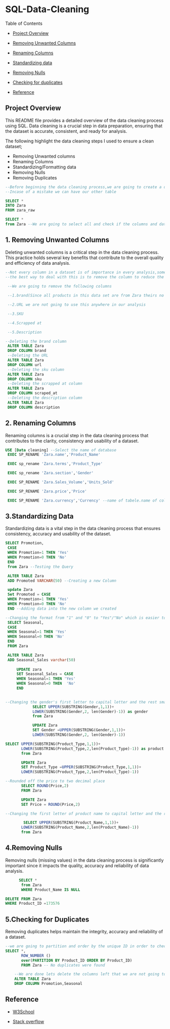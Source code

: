 # SQL-Data-Cleaning

Table of Contents

- [Project Overview](#project-overview)
  
- [ Removing Unwanted Columns](#1-removing-unwanted-columns)
  
- [Renaming Columns](#2-renaming-columns)
  
- [Standardizing data](#3-standardizing-data)
  
- [Removing Nulls](#4-removing-duplicates)
  
- [Checking for duplicates](#5-checking-for-duplicates)
  
- [Reference](#reference)





## Project Overview
This README file provides a detailed overview of the data cleaning process using SQL. Data cleaning is a crucial step in data preparation, ensuring that the dataset is accurate, consistent, and ready for analysis. 

The following highlight the data cleaning steps I used to ensure a clean dataset;
- Removing Unwanted columns
- Renaming Columns
- Standardizing/Formatting data
- Removing Nulls 
- Removing Duplicates

``` sql
--Before beginning the data cleaning process,we are going to create a duplicate table,
--Incase of a mistake we can have our other table

SELECT *
INTO Zara
FROM zara_raw

SELECT *
from Zara --We are going to select all and check if the columns and data are correct

```
## 1. Removing Unwanted Columns
Deleting unwanted columns is a critical step in the data cleaning process. This practice holds several key benefits that contribute to the overall quality and efficiency of data analysis.

``` sql
--Not every column in a dataset is of importance in every analysis,some columns you wont use in your analysis
--the best way to deal with this is to remove the column to reduce the size of the data
 
 --We are going to remove the following columns

 --1.brand(Since all products in this data set are from Zara theirs no need to have the column we already know which brand we are dealing with)

 --2.URL we are not going to use this anywhere in our analysis

 --3.SKU

 --4.Scrapped at

 --5.Description

--Deleting the brand column
 ALTER TABLE Zara
 DROP COLUMN brand 
 --Deleting the URL
 ALTER TABLE Zara
 DROP COLUMN url
 --Deleting the sku column
 ALTER TABLE Zara
 DROP COLUMN sku
 --Deleting the scrapped at column
 ALTER TABLE Zara
 DROP COLUMN scraped_at
 --Deleting the description column
 ALTER TABLE Zara
 DROP COLUMN description
```
## 2. Renaming Columns
Renaming columns is a crucial step in the data cleaning process that contributes to the clarity, consistency and usability of a dataset. 

``` sql
USE [Data cleaning] --Select the name of database
 EXEC SP_RENAME 'Zara.name','Product_Name'

 EXEC sp_rename 'Zara.terms','Product_Type'

 EXEC sp_rename 'Zara.section','Gender'

 EXEC SP_RENAME 'Zara.Sales_Volume','Units_Sold'

 EXEC SP_RENAME 'Zara.price','Price'

 EXEC SP_RENAME 'Zara.currency','Currency' --name of tabele.name of column to the name you want to name the column
```
## 3.Standardizing Data

Standardizing data is a vital step in the data cleaning process that ensures consistency, accuracy and usability of the dataset.

```sql
SELECT Promotion,
 CASE
 WHEN Promotion=1 THEN 'Yes'
 WHEN Promotion=0 THEN 'No'
 END 
 from Zara --Testing the Query

 ALTER TABLE Zara
 ADD Promoted VARCHAR(50) --Creating a new Column

 update Zara
 Set Promoted = CASE
 WHEN Promotion=1 THEN 'Yes'
 WHEN Promotion=0 THEN 'No'
 END --Adding data into the new column we created

--Changing the format from "1" and "0" to "Yes"/"No" which is easier to understand
 SELECT Seasonal,
 CASE
 WHEN Seasonal=1 THEN 'Yes'
 WHEN Seasonal=0 THEN 'No'
 END
 FROM Zara

 ALTER TABLE Zara
 ADD Seasonal_Sales varchar(50)
 
	 UPDATE zara
	 SET Seasonal_Sales = CASE
	 WHEN Seasonal=1 THEN 'Yes'
	 WHEN Seasonal=0 THEN  'No'
	 END

 
--Changing the gender's first letter to capital letter and the rest small letters	                                                                                                   
			SELECT UPPER(SUBSTRING(Gender,1,1))+
			LOWER(SUBSTRING(Gender,2, len(Gender)-1)) as gender
			from Zara

			UPDATE Zara
			SET Gender =UPPER(SUBSTRING(Gender,1,1))+
			LOWER(SUBSTRING(Gender,2, len(Gender)-1))

SELECT UPPER(SUBSTRING(Product_Type,1,1))+
	   LOWER(SUBSTRING(Product_Type,2,len(Product_Type)-1)) as product
	   from Zara

	   UPDATE Zara
	   SET Product_Type =UPPER(SUBSTRING(Product_Type,1,1))+
	   LOWER(SUBSTRING(Product_Type,2,len(Product_Type)-1))

--Rounded off the price to two decimal place   
	   SELECT ROUND(Price,2)
	   FROM Zara

	   UPDATE Zara
	   SET Price = ROUND(Price,2)

--Changing the first letter of product name to capital letter and the rest into small letter

		SELECT UPPER(SUBSTRING(Product_Name,1,1))+
	   LOWER(SUBSTRING(Product_Name,2,len(Product_Name)-1))
	   from Zara
```
## 4.Removing Nulls
Removing nulls (missing values)  in the data cleaning process is significantly important since it  impacts the quality, accuracy and reliability of data analysis.
```sql
	  SELECT *
	   from Zara
	   WHERE Product_Name IS NULL  

DELETE FROM Zara
WHERE Product_ID =173576
```

## 5.Checking for Duplicates
Removing duplicates  helps maintain the integrity, accuracy and reliability of a dataset.
```sql
--we are going to partition and order by the unique ID in order to chec if there are duplicates
SELECT *,
	   ROW_NUMBER () 
	   over(PARTITION BY Product_ID ORDER BY Product_ID) 
	   FROM Zara -- No duplicates were found

	--We are done lets delete the columns left that we are not going to use
	ALTER TABLE Zara
	DROP COLUMN Promotion,Seasonal
```
## Reference
- [W3School](https://www.w3schools.com/sql/)
  
- [Stack overflow](https://stackoverflow.com/questions/15290754/sql-capitalize-first-letter-only)

